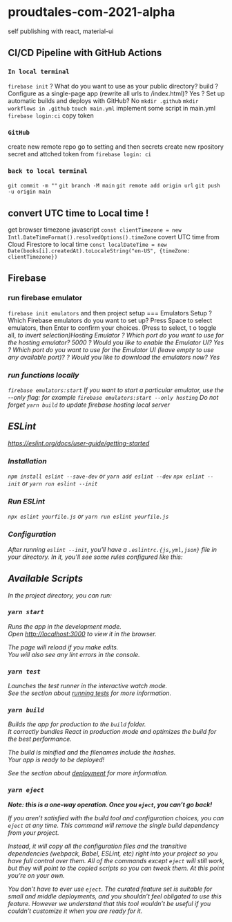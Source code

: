 # proudtales-com-2021-alpha

self publishing with react, material-ui

## CI/CD Pipeline with GitHub Actions
### `In local terminal`
`firebase init`
? What do you want to use as your public directory? build
? Configure as a single-page app (rewrite all urls to /index.html)? Yes
? Set up automatic builds and deploys with GitHub? No
`mkdir .github`
`mkdir workflows in .github`
`touch main.yml`
implement some script in main.yml
`firebase login:ci`
copy token 

### `GitHub`
create new remote repo
go to setting and then secrets
create new rpository secret and attched token from `firebase login: ci`

### `back to local terminal`
`git commit -m ""`
`git branch -M main`
`git remote add origin url`
`git push -u origin main`

## convert UTC time to Local time !
get browser timezone javascript
`const clientTimezone = new Intl.DateTimeFormat().resolvedOptions().timeZone`
covert UTC time from Cloud Firestore to local time
`const localDateTime = new Date(books[i].createdAt).toLocaleString("en-US", {timeZone: clientTimezone})`

## Firebase
### run firebase emulator
`firebase init emulators` and then project setup
=== Emulators Setup
? Which Firebase emulators do you want to set up? Press Space to select emulators, then Enter to confirm your choices. (Press <space> to select, <a> t
o toggle all, <i> to invert selection)Hosting Emulator
? Which port do you want to use for the hosting emulator? 5000
? Would you like to enable the Emulator UI? Yes
? Which port do you want to use for the Emulator UI (leave empty to use any available port)? 
? Would you like to download the emulators now? Yes

### run functions locally
`firebase emulators:start`
If you want to start a particular emulator, use the --only flag:
for example `firebase emulators:start --only hosting`
Do not forget `yarn build` to update firebase hosting local server 

## ESLint
https://eslint.org/docs/user-guide/getting-started
### Installation
`npm install eslint --save-dev` or `yarn add eslint --dev`
`npx eslint --init` or `yarn run eslint --init`

### Run ESLint
`npx eslint yourfile.js` or `yarn run eslint yourfile.js`

### Configuration
After running `eslint --init`, you'll have a `.eslintrc.{js,yml,json}` file in your directory. 
In it, you'll see some rules configured like this:

## Available Scripts

In the project directory, you can run:

### `yarn start`

Runs the app in the development mode.\
Open [http://localhost:3000](http://localhost:3000) to view it in the browser.

The page will reload if you make edits.\
You will also see any lint errors in the console.

### `yarn test`

Launches the test runner in the interactive watch mode.\
See the section about [running tests](https://facebook.github.io/create-react-app/docs/running-tests) for more information.

### `yarn build`

Builds the app for production to the `build` folder.\
It correctly bundles React in production mode and optimizes the build for the best performance.

The build is minified and the filenames include the hashes.\
Your app is ready to be deployed!

See the section about [deployment](https://facebook.github.io/create-react-app/docs/deployment) for more information.

### `yarn eject`

**Note: this is a one-way operation. Once you `eject`, you can’t go back!**

If you aren’t satisfied with the build tool and configuration choices, you can `eject` at any time. This command will remove the single build dependency from your project.

Instead, it will copy all the configuration files and the transitive dependencies (webpack, Babel, ESLint, etc) right into your project so you have full control over them. All of the commands except `eject` will still work, but they will point to the copied scripts so you can tweak them. At this point you’re on your own.

You don’t have to ever use `eject`. The curated feature set is suitable for small and middle deployments, and you shouldn’t feel obligated to use this feature. However we understand that this tool wouldn’t be useful if you couldn’t customize it when you are ready for it.